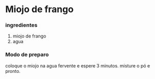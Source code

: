 # Miojo de frango

### ingredientes 
1. miojo de frango
2. agua

### Modo de preparo

coloque o miojo na agua fervente e espere 3 minutos. 
misture o pó e pronto.
